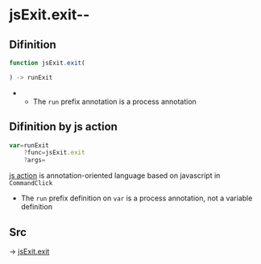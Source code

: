 # jsExit.exit--

## Difinition

```js.js
function jsExit.exit(

) -> runExit
```

- - The `run` prefix annotation is a process annotation


## Difinition by js action

```js.js
var=runExit
	?func=jsExit.exit
	?args=

```

[js action](#) is annotation-oriented language based on javascript in `CommandClick`

- The `run` prefix definition on `var` is a process annotation, not a variable definition

## Src

-> [jsExit.exit](https://github.com/puutaro/CommandClick/blob/master/app/src/main/java/com/puutaro/commandclick/fragment_lib/terminal_fragment/js_interface/system/JsExit.kt#L14)


